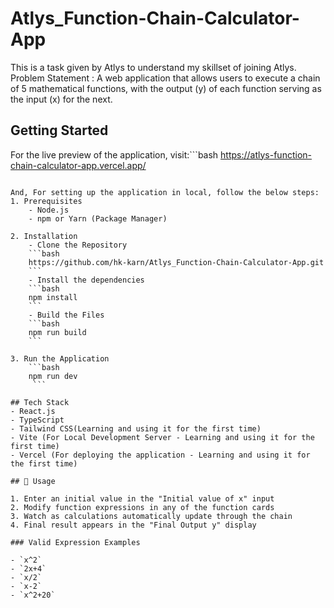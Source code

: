 # Atlys_Function-Chain-Calculator-App
This is a task given by Atlys to understand my skillset of joining Atlys.
Problem Statement : A web application that allows users to execute a chain of 5 mathematical functions, with the output (y) of each function serving as the input (x) for the next.

## Getting Started
For the live preview of the application, visit:```bash 
https://atlys-function-chain-calculator-app.vercel.app/
```

And, For setting up the application in local, follow the below steps:
1. Prerequisites
    - Node.js
    - npm or Yarn (Package Manager)

2. Installation
    - Clone the Repository 
    ```bash
    https://github.com/hk-karn/Atlys_Function-Chain-Calculator-App.git
    ```
    - Install the dependencies
    ```bash
    npm install
    ```
    - Build the Files
    ```bash
    npm run build
    ```

3. Run the Application
    ```bash
    npm run dev
     ```

## Tech Stack
- React.js
- TypeScript
- Tailwind CSS(Learning and using it for the first time)
- Vite (For Local Development Server - Learning and using it for the first time)
- Vercel (For deploying the application - Learning and using it for the first time)

## 📝 Usage

1. Enter an initial value in the "Initial value of x" input
2. Modify function expressions in any of the function cards
3. Watch as calculations automatically update through the chain
4. Final result appears in the "Final Output y" display

### Valid Expression Examples

- `x^2`
- `2x+4`
- `x/2`
- `x-2`
- `x^2+20`
